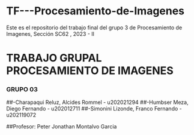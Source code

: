 # TF---Procesamiento-de-Imagenes
Este es el repositorio del trabajo final del grupo 3 de Procesamiento de Imagenes, Sección SC62 , 2023 - II

# TRABAJO GRUPAL PROCESAMIENTO DE IMAGENES

### GRUPO 03

##-Charapaqui Reluz, Alcides Rommel - u202021294
##-Humbser Meza, Diego Fernando - u202012711
##-Simonini Lizonde, Franco Fernando - u202119072

##Profesor: Peter Jonathan Montalvo Garcia
